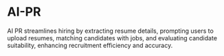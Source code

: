 # AI-PR
AI PR streamlines hiring by extracting resume details, prompting users to upload resumes, matching candidates with jobs, and evaluating candidate suitability, enhancing recruitment efficiency and accuracy.
